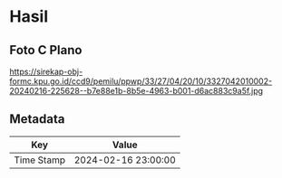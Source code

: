 # Hasil

## Foto C Plano

https://sirekap-obj-formc.kpu.go.id/ccd9/pemilu/ppwp/33/27/04/20/10/3327042010002-20240216-225628--b7e88e1b-8b5e-4963-b001-d6ac883c9a5f.jpg


## Metadata

| Key        | Value               |
| ---------- | ------------------- |
| Time Stamp | 2024-02-16 23:00:00 |



